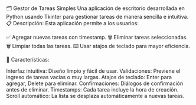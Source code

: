🗂️ Gestor de Tareas Simples
Una aplicación de escritorio desarrollada en Python usando Tkinter para gestionar tareas de manera sencilla e intuitiva.
📋 Descripción:
Esta aplicación permite a los usuarios:

✅ Agregar nuevas tareas con timestamp.
🗑️ Eliminar tareas seleccionadas.
🗑️ Limpiar todas las tareas.
⌨️ Usar atajos de teclado para mayor eficiencia.

🚀 Características:

Interfaz intuitiva: Diseño limpio y fácil de usar.
Validaciones: Previene el ingreso de tareas vacías o muy largas.
Atajos de teclado: Enter para agregar, Delete para eliminar.
Confirmaciones: Diálogos de confirmación antes de eliminar.
Timestamps: Cada tarea incluye la hora de creación.
Scroll automático: La lista se desplaza automáticamente a nuevas tareas.
